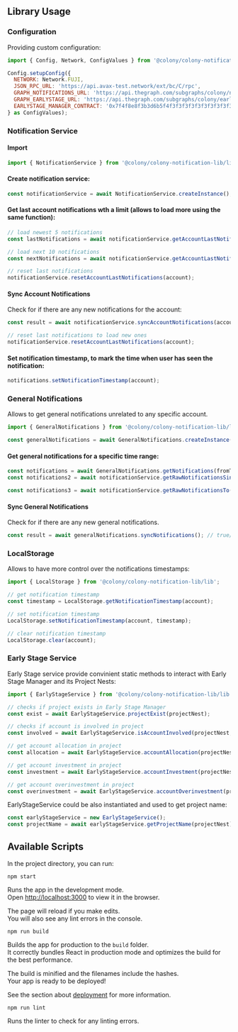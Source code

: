 ## Library Usage

### Configuration

Providing custom configuration:
```javascript
import { Config, Network, ConfigValues } from '@colony/colony-notification-lib/lib';

Config.setupConfig({
  NETWORK: Network.FUJI,
  JSON_RPC_URL: 'https://api.avax-test.network/ext/bc/C/rpc',
  GRAPH_NOTIFICATIONS_URL: 'https://api.thegraph.com/subgraphs/colony/notifications',
  GRAPH_EARLYSTAGE_URL: 'https://api.thegraph.com/subgraphs/colony/earlystage',
  EARLYSTAGE_MANAGER_CONTRACT: '0x7f4f8e8f3b3d6b5f4f3f3f3f3f3f3f3f3f3f3f3f',
} as ConfigValues);
```

### Notification Service

#### Import
```javascript
import { NotificationService } from '@colony/colony-notification-lib/lib';
```

#### Create notification service:
```javascript
const notificationService = await NotificationService.createInstance();
```

#### Get last account notifications wth a limit (allows to load more using the same function):
```javascript
// load newest 5 notifications
const lastNotifications = await notificationService.getAccountLastNotifications(account, 5);

// load next 10 notifications
const nextNotifications = await notificationService.getAccountLastNotifications(account, 10);

// reset last notifications
notificationService.resetAccountLastNotifications(account);
```

#### Sync Account Notifications

Check for if there are any new notifications for the account:
```javascript
const result = await notificationService.syncAccountNotifications(account); // true/false

// reset last notifications to load new ones
notificationService.resetAccountLastNotifications(account);
```

#### Set notification timestamp, to mark the time when user has seen the notification:
```javascript
notifications.setNotificationTimestamp(account);
```

### General Notifications

Allows to get general notifications unrelated to any specific account.
```javascript
import { GeneralNotifications } from '@colony/colony-notification-lib/lib';

const generalNotifications = await GeneralNotifications.createInstance();
```

#### Get general notifications for a specific time range:
```javascript
const notifications = await GeneralNotifications.getNotifications(fromTimestamp, toTimestamp);
const notifications2 = await notificationService.getRawNotificationsSince(fromTimestamp);

const notifications3 = await notificationService.getRawNotificationsTo(toTimestamp);
```

#### Sync General Notifications

Check for if there are any new general notifications.
```javascript
const result = await generalNotifications.syncNotifications(); // true/false
```

### LocalStorage

Allows to have more control over the notifications timestamps:
```javascript
import { LocalStorage } from '@colony/colony-notification-lib/lib';

// get notification timestamp
const timestamp = LocalStorage.getNotificationTimestamp(account);

// set notification timestamp
LocalStorage.setNotificationTimestamp(account, timestamp);

// clear notification timestamp
LocalStorage.clear(account);
```

### Early Stage Service

Early Stage service provide convinient static methods to interact with Early Stage Manager and its Project Nests:
```javascript
import { EarlyStageService } from '@colony/colony-notification-lib/lib';

// checks if project exists in Early Stage Manager
const exist = await EarlyStageService.projectExist(projectNest);

// checks if account is involved in project
const involved = await EarlyStageService.isAccountInvolved(projectNest, account);

// get account allocation in project
const allocation = await EarlyStageService.accountAllocation(projectNest, account);

// get account investment in project
const investment = await EarlyStageService.accountInvestment(projectNest, account);

// get account overinvestment in project
const overinvestment = await EarlyStageService.accountOverinvestment(projectNest, account);
```

EarlyStageService could be also instantiated and used to get project name:
```javascript
const earlyStageService = new EarlyStageService();
const projectName = await earlyStageService.getProjectName(projectNest);
```

## Available Scripts

In the project directory, you can run:
```
npm start
```

Runs the app in the development mode.\
Open [http://localhost:3000](http://localhost:3000) to view it in the browser.

The page will reload if you make edits.\
You will also see any lint errors in the console.
```
npm run build

```

Builds the app for production to the `build` folder.\
It correctly bundles React in production mode and optimizes the build for the best performance.

The build is minified and the filenames include the hashes.\
Your app is ready to be deployed!

See the section about [deployment](https://facebook.github.io/create-react-app/docs/deployment) for more information.
```
npm run lint
```

Runs the linter to check for any linting errors.

